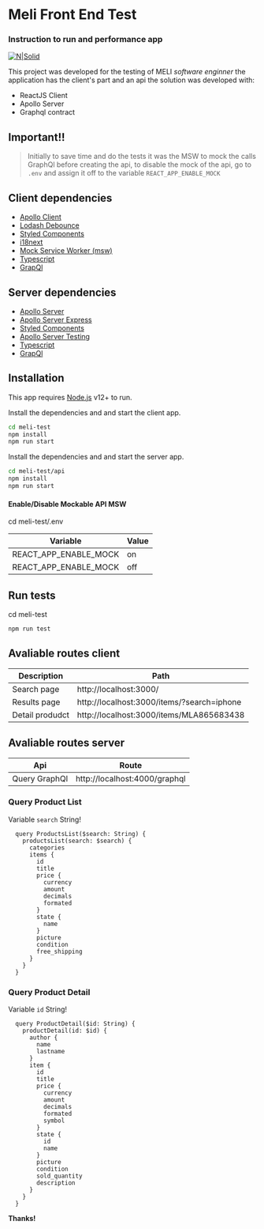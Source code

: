 #  Meli Front End Test 
### Instruction to run and performance app

[![N|Solid](https://http2.mlstatic.com/frontend-assets/ui-navigation/5.14.5/mercadolibre/logo-pt__large_plus.png)](https://nodesource.com/products/nsolid)
 
This project was developed for the testing of MELI *software enginner* the application has the client's 
part and an api the solution was developed with:

- ReactJS Client
- Apollo Server
- Graphql contract

## Important!!

>Initially to save time and do the tests it was the MSW to mock the calls GraphQl before creating the api, 
>to disable the mock of the api, go to `.env` and assign it off to the variable `REACT_APP_ENABLE_MOCK`
 
## Client dependencies
 
- [Apollo Client](https://github.com/apollographql/apollo-client)
- [Lodash Debounce](https://github.com/lodash/lodash)
- [Styled Components](https://github.com/styled-components/styled-components)
- [i18next](https://github.com/i18next/i18next)
- [Mock Service Worker (msw)](https://github.com/mswjs/msw)
- [Typescript](https://github.com/microsoft/TypeScript)
- [GrapQl](https://github.com/graphql)
 
## Server dependencies
 
- [Apollo Server](https://github.com/apollographql/apollo-server)
- [Apollo Server Express](https://github.com/apollographql/apollo-server/tree/main/packages/apollo-server-express)
- [Styled Components](https://github.com/apollographql/apollo-server/tree/main/packages/apollo-server-testing)
- [Apollo Server Testing](https://github.com/i18next/i18next)
- [Typescript](https://github.com/microsoft/TypeScript)
- [GrapQl](https://github.com/graphql)
 
 
## Installation

This app requires [Node.js](https://nodejs.org/) v12+ to run.

Install the dependencies and and start the client app.

```sh
cd meli-test
npm install
npm run start
```
Install the dependencies and and start the server app.

```sh
cd meli-test/api
npm install
npm run start
```

#### Enable/Disable Mockable API MSW

cd meli-test/.env

| Variable | Value |
| ------ | ------ |
| REACT_APP_ENABLE_MOCK | on |
| REACT_APP_ENABLE_MOCK | off |
 

## Run tests
cd meli-test
 
```sh
npm run test
```

## Avaliable routes client


| Description | Path |
| ------ | ------ |
| Search page | http://localhost:3000/ |
| Results page | http://localhost:3000/items/?search=iphone |
| Detail produdct | http://localhost:3000/items/MLA865683438 |


## Avaliable routes server


| Api | Route |
| ------ | ------ |
| Query GraphQl | http://localhost:4000/graphql |

### Query Product List

Variable `search` String!

```
  query ProductsList($search: String) {
    productsList(search: $search) {
      categories
      items {
        id
        title
        price {
          currency
          amount
          decimals
          formated
        }
        state {
          name
        }
        picture
        condition
        free_shipping
      }
    }
  }
```
### Query Product Detail
Variable `id` String!
```
  query ProductDetail($id: String) {
    productDetail(id: $id) {
      author {
        name
        lastname
      }
      item {
        id
        title
        price {
          currency
          amount
          decimals
          formated
          symbol
        }
        state {
          id
          name
        }
        picture
        condition
        sold_quantity
        description
      }
    }
  }
```

**Thanks!**
 
 
